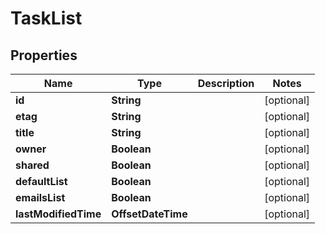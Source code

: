 

# TaskList


## Properties

| Name | Type | Description | Notes |
|------------ | ------------- | ------------- | -------------|
|**id** | **String** |  |  [optional] |
|**etag** | **String** |  |  [optional] |
|**title** | **String** |  |  [optional] |
|**owner** | **Boolean** |  |  [optional] |
|**shared** | **Boolean** |  |  [optional] |
|**defaultList** | **Boolean** |  |  [optional] |
|**emailsList** | **Boolean** |  |  [optional] |
|**lastModifiedTime** | **OffsetDateTime** |  |  [optional] |




